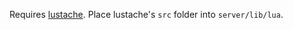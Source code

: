 Requires [lustache](https://github.com/Olivine-Labs/lustache). Place lustache's `src` folder into `server/lib/lua`.